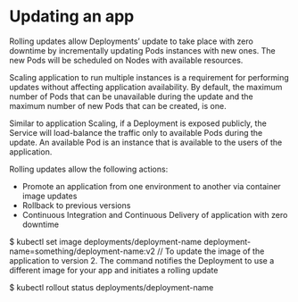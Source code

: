 # Updating an app

Rolling updates allow Deployments’ update to take place with zero downtime by
incrementally updating Pods instances with new ones. The new Pods will be
scheduled on Nodes with available resources.

Scaling application to run multiple instances is a requirement for performing
updates without affecting application availability. By default, the maximum
number of Pods that can be unavailable during the update and the maximum number
of new Pods that can be created, is one.

Similar to application Scaling, if a Deployment is exposed publicly, the
Service will load-balance the traffic only to available Pods during the update.
An available Pod is an instance that is available to the users of the application.

Rolling updates allow the following actions:
- Promote an application from one environment to another via container image updates
- Rollback to previous versions
- Continuous Integration and Continuous Delivery of application with zero downtime

$ kubectl set image deployments/deployment-name deployment-name=something/deployment-name:v2
// To update the image of the application to version 2. The command notifies
the Deployment to use a different image for your app and initiates a rolling update

$ kubectl rollout status deployments/deployment-name
